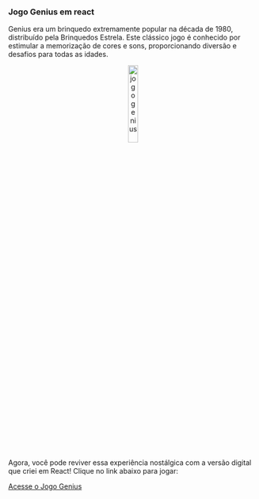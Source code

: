 ### Jogo Genius em react
 Genius era um brinquedo extremamente popular na década de 1980, distribuído pela Brinquedos Estrela. Este clássico jogo é conhecido por estimular a memorização de cores e sons, proporcionando diversão e desafios para todas as idades.

<p align="center">
  <img src="https://rihappy.vtexassets.com/arquivos/ids/210529-800-auto?v=634804657283000000&width=800&height=auto&aspect=true" alt="jogo genius" width="20%">
</p>

Agora, você pode reviver essa experiência nostálgica com a versão digital que criei em React! Clique no link abaixo para jogar:

[Acesse o Jogo Genius](https://liviaguirao.github.io/react-genius/)


